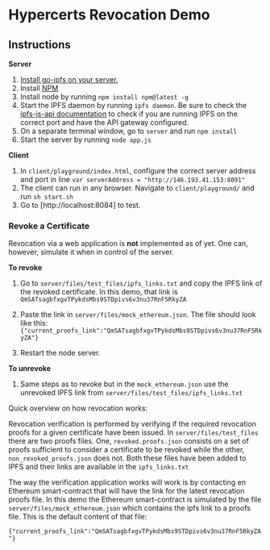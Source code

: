 # Hypercerts Revocation Demo

## Instructions
**Server**

1. [Install go-ipfs on your server.](https://ipfs.io/docs/install/)
2. Install [NPM](https://www.npmjs.com/get-npm)
3. Install node by running `npm install npm@latest -g`
4. Start the IPFS daemon by running `ipfs daemon`. Be sure to check the [ipfs-js-api documentation](https://github.com/ipfs/js-ipfs-api) to check if you are running IPFS on the correct port and have the API gateway configured.
3. On a separate terminal window, go to `server` and run `npm install`
4. Start the server by running `node app.js`

**Client**
1. In `client/playground/index.html`, configure the correct server address and port in line `var serverAddress = "http://146.193.41.153:8091"`
1. The client can run in any browser. Navigate to `client/playground/` and run `sh start.sh`
2. Go to [http://localhost:8084] to test.
### Revoke a Certificate
Revocation via a web application is **not** implemented as of yet. One can, however, simulate it when in control of the server.

**To revoke**
1. Go to `server/files/test_files/ipfs_links.txt` and copy the IPFS link of the revoked certificate. In this demo, that link is `QmSATsagbfxgvTPykdsMbs9STDpivs6v3nu37RnF5RkyZA`
2. Paste the link in `server/files/mock_ethereum.json`. The file should look like this: 
`{"current_proofs_link":"QmSATsagbfxgvTPykdsMbs9STDpivs6v3nu37RnF5RkyZA"}`

3. Restart the node server.

**To unrevoke**
1. Same steps as to revoke but in the `mock_ethereum.json` use the unrevoked IPFS link from `server/files/test_files/ipfs_links.txt`

Quick overview on how revocation works:

Revocation verification is performed by verifying if the required revocation proofs for a given certificate have been issued.
In `server/files/test_files` there are two proofs files. One, `revoked.proofs.json` consists on a set of proofs sufficient to consider a certificate to be revoked while the other, `non_revoked_proofs.json` does not. Both these files have been added to IPFS and their links are available in the `ipfs_links.txt`

The way the verification application works will work is by contacting en Ethereum smart-contract that will have the link for the latest revocation proofs file. In this demo the Ethereum smart-contract is simulated by the file `server/files/mock_ethereum.json` which contains the ipfs link to a proofs file. This is the default content of that file:

`{"current_proofs_link":"QmSATsagbfxgvTPykdsMbs9STDpivs6v3nu37RnF5RkyZA"}`
